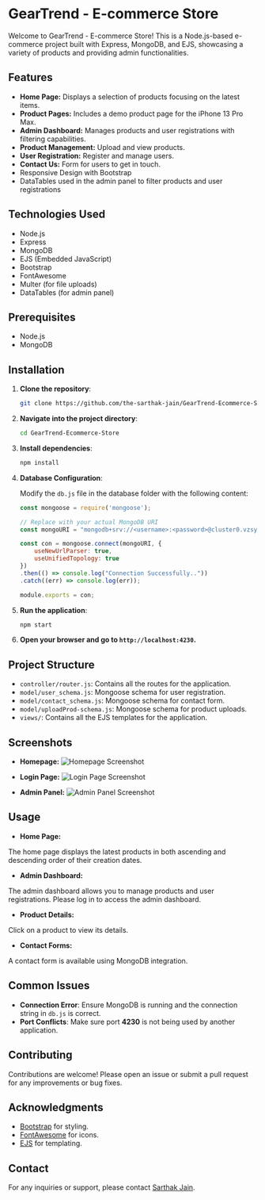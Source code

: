 # GearTrend - E-commerce Store

Welcome to GearTrend - E-commerce Store! This is a Node.js-based e-commerce project built with Express, MongoDB, and EJS, showcasing a variety of products and providing admin functionalities.

## Features

- **Home Page:** Displays a selection of products focusing on the latest items.
- **Product Pages:** Includes a demo product page for the iPhone 13 Pro Max.
- **Admin Dashboard:** Manages products and user registrations with filtering capabilities.
- **Product Management:** Upload and view products.
- **User Registration:** Register and manage users.
- **Contact Us:** Form for users to get in touch.
- Responsive Design with Bootstrap
- DataTables used in the admin panel to filter products and user registrations

## Technologies Used

- Node.js
- Express
- MongoDB
- EJS (Embedded JavaScript)
- Bootstrap
- FontAwesome
- Multer (for file uploads)
- DataTables (for admin panel)

## Prerequisites

- Node.js
- MongoDB

## Installation

1. **Clone the repository**:
   ```bash
   git clone https://github.com/the-sarthak-jain/GearTrend-Ecommerce-Store.git
   ```

2. **Navigate into the project directory**:
   ```bash
   cd GearTrend-Ecommerce-Store
   ```

3. **Install dependencies**:
   ```bash
   npm install
   ```

4. **Database Configuration**:

   Modify the `db.js` file in the database folder with the following content:

   ```javascript
   const mongoose = require('mongoose');

   // Replace with your actual MongoDB URI
   const mongoURI = "mongodb+srv://<username>:<password>@cluster0.vzsyypy.mongodb.net/sarthakdb?retryWrites=true&w=majority&appName=Cluster0";

   const con = mongoose.connect(mongoURI, {
       useNewUrlParser: true,
       useUnifiedTopology: true
   })
   .then(() => console.log("Connection Successfully.."))
   .catch((err) => console.log(err));

   module.exports = con;
   ```

5. **Run the application**:
   ```sh
   npm start
   ```

6. **Open your browser and go to `http://localhost:4230`.**

## Project Structure

- `controller/router.js`: Contains all the routes for the application.
- `model/user_schema.js`: Mongoose schema for user registration.
- `model/contact_schema.js`: Mongoose schema for contact form.
- `model/uploadProd-schema.js`: Mongoose schema for product uploads.
- `views/`: Contains all the EJS templates for the application.

## Screenshots

- **Homepage:**
![Homepage Screenshot](screenshots/home-page-GearTrend.png)

- **Login Page:**
![Login Page Screenshot](screenshots/login-page-GearTrend.png)

- **Admin Panel:**
![Admin Panel Screenshot](screenshots/admin-panel-GearTrend.png)

## Usage

- **Home Page:**

The home page displays the latest products in both ascending and descending order of their creation dates.

- **Admin Dashboard:**

The admin dashboard allows you to manage products and user registrations. Please log in to access the admin dashboard.

- **Product Details:**

Click on a product to view its details.

- **Contact Forms:**

A contact form is available using MongoDB integration.

## Common Issues

- **Connection Error**: Ensure MongoDB is running and the connection string in `db.js` is correct.
- **Port Conflicts**: Make sure port **4230** is not being used by another application.

## Contributing

Contributions are welcome! Please open an issue or submit a pull request for any improvements or bug fixes.

## Acknowledgments

- [Bootstrap](https://getbootstrap.com/) for styling.
- [FontAwesome](https://fontawesome.com/) for icons.
- [EJS](https://www.npmjs.com/package/ejs) for templating.

## Contact

For any inquiries or support, please contact [Sarthak Jain](mail.sarthakjain@gmail.com).
